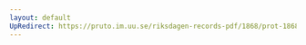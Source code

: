```yaml
---
layout: default
UpRedirect: https://pruto.im.uu.se/riksdagen-records-pdf/1868/prot-1868--ak--408/prot-1868--ak--408_048.pdf
---
```

